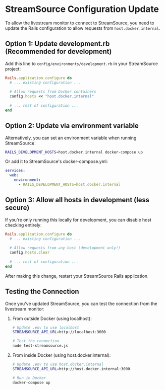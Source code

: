 # StreamSource Configuration Update

To allow the livestream monitor to connect to StreamSource, you need to update the Rails configuration to allow requests from `host.docker.internal`.

## Option 1: Update development.rb (Recommended for development)

Add this line to `config/environments/development.rb` in your StreamSource project:

```ruby
Rails.application.configure do
  # ... existing configuration ...
  
  # Allow requests from Docker containers
  config.hosts << "host.docker.internal"
  
  # ... rest of configuration ...
end
```

## Option 2: Update via environment variable

Alternatively, you can set an environment variable when running StreamSource:

```bash
RAILS_DEVELOPMENT_HOSTS=host.docker.internal docker-compose up
```

Or add it to StreamSource's docker-compose.yml:

```yaml
services:
  web:
    environment:
      - RAILS_DEVELOPMENT_HOSTS=host.docker.internal
```

## Option 3: Allow all hosts in development (less secure)

If you're only running this locally for development, you can disable host checking entirely:

```ruby
Rails.application.configure do
  # ... existing configuration ...
  
  # Allow requests from any host (development only!)
  config.hosts.clear
  
  # ... rest of configuration ...
end
```

After making this change, restart your StreamSource Rails application.

## Testing the Connection

Once you've updated StreamSource, you can test the connection from the livestream monitor:

1. From outside Docker (using localhost):
   ```bash
   # Update .env to use localhost
   STREAMSOURCE_API_URL=http://localhost:3000
   
   # Test the connection
   node test-streamsource.js
   ```

2. From inside Docker (using host.docker.internal):
   ```bash
   # Update .env to use host.docker.internal
   STREAMSOURCE_API_URL=http://host.docker.internal:3000
   
   # Run in Docker
   docker-compose up
   ```